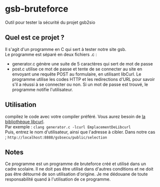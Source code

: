 # gsb-bruteforce
Outil pour tester la sécurité du projet gsb2sio
## Quel est ce projet ?
Il s'agit d'un programme en C qui sert à tester notre site gsb.  
Le programme est séparé en deux fichiers .c :  
* generator.c génère une suite de 5 caractères qui sert de mot de passe
* post.c utilise ce mot de passe et tente de se connecter au site en envoyant une requête POST au formulaire, en utilisant libCurl.
Le programme utilise les codes HTTP et les redirections d'URL pour savoir s'il a réussi à se connecter ou non.
Si un mot de passe est trouvé, le programme notifie l'utilisateur.
## Utilisation
compilez le code avec votre compiler préféré. Vous aurez besoin de [la bibliothèque libcurl](https://curl.se/libcurl/).  
Par exemple :
`clang generator.c -lcurl EmplacementDeLibcurl`  
Puis, entrez le nom d'utilisateur, ainsi que l'adresse à cibler.
Dans notre cas ; `http://localhost:8888/gsbsecu/public/selection`
## Notes
Ce programme est un programme de bruteforce créé et utilisé dans un cadre scolaire.
Il ne doit pas être utilisé dans d'autres conditions et ne doit pas être détourné de son utilisation d'origine.
Je me dédouane de toute responsabilité quand à l'utilisation de ce programme.
